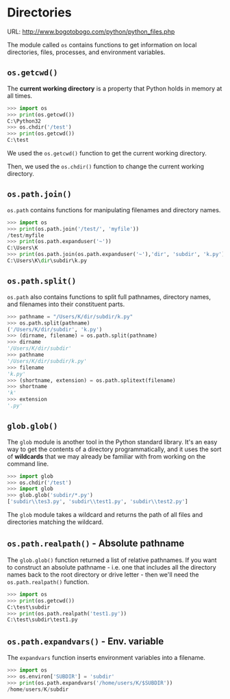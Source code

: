 # Directories

URL: http://www.bogotobogo.com/python/python_files.php

The module called `os` contains functions to get information on local directories, files, processes, and environment variables.

## `os.getcwd()`

The **current working directory** is a property that Python holds in memory at all times.

```python
>>> import os
>>> print(os.getcwd())
C:\Python32
>>> os.chdir('/test')
>>> print(os.getcwd())
C:\test
```

We used the `os.getcwd()` function to get the current working directory. 

Then, we used the `os.chdir()` function to change the current working directory.


## `os.path.join()`

`os.path` contains functions for manipulating filenames and directory names.

```python
>>> import os
>>> print(os.path.join('/test/', 'myfile'))
/test/myfile
>>> print(os.path.expanduser('~'))
C:\Users\K
>>> print(os.path.join(os.path.expanduser('~'),'dir', 'subdir', 'k.py'))
C:\Users\K\dir\subdir\k.py
```

## `os.path.split()`

`os.path` also contains functions to split full pathnames, directory names, and filenames into their constituent parts.

```python
>>> pathname = "/Users/K/dir/subdir/k.py"
>>> os.path.split(pathname)
('/Users/K/dir/subdir', 'k.py')
>>> (dirname, filename) = os.path.split(pathname)
>>> dirname
'/Users/K/dir/subdir'
>>> pathname
'/Users/K/dir/subdir/k.py'
>>> filename
'k.py'
>>> (shortname, extension) = os.path.splitext(filename)
>>> shortname
'k'
>>> extension
'.py'
```

## `glob.glob()`

The `glob` module is another tool in the Python standard library. It's an easy way to get the contents of a directory programmatically, and it uses the sort of **wildcards** that we may already be familiar with from working on the command line.

```python
>>> import glob
>>> os.chdir('/test')
>>> import glob
>>> glob.glob('subdir/*.py')
['subdir\\tes3.py', 'subdir\\test1.py', 'subdir\\test2.py']
```

The `glob` module takes a wildcard and returns the path of all files and directories matching the wildcard.


## `os.path.realpath()` - Absolute pathname

The `glob.glob()` function returned a list of relative pathnames. If you want to construct an absolute pathname - i.e. one that includes all the directory names back to the root directory or drive letter - then we'll need the `os.path.realpath()` function.

```python
>>> import os
>>> print(os.getcwd())
C:\test\subdir
>>> print(os.path.realpath('test1.py'))
C:\test\subdir\test1.py
```

## `os.path.expandvars()` - Env. variable

The `expandvars` function inserts environment variables into a filename.

```python
>>> import os
>>> os.environ['SUBDIR'] = 'subdir'
>>> print(os.path.expandvars('/home/users/K/$SUBDIR'))
/home/users/K/subdir
```



